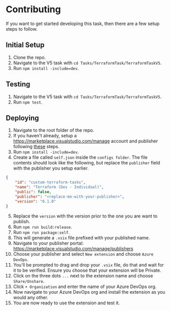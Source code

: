 # Contributing

If you want to get started developing this task, then there are a few setup steps to follow.

## Initial Setup

1. Clone the repo.
1. Navigate to the V5 task with `cd Tasks/TerraformTask/TerraformTaskV5`.
1. Run `npm install -include=dev`.

## Testing

1. Navigate to the V5 task with `cd Tasks/TerraformTask/TerraformTaskV5`.
1. Run `npm test`.

## Deploying

1. Navigate to the root folder of the repo.
1. If you haven't already, setup a https://marketplace.visualstudio.com/manage account and publisher following [these](https://learn.microsoft.com/en-us/azure/devops/extend/publish/overview?toc=%2Fazure%2Fdevops%2Fmarketplace-extensibility%2Ftoc.json&view=azure-devops#create-a-publisher) steps.
1. Run `npm install -include=dev`.
1. Create a file called `self.json` inside the `configs folder`. The file contents should look like the following, but replace the `publisher` field with the publisher you setup earlier.
```json
{
    "id": "custom-terraform-tasks",
    "name": "Terraform (Dev - Individual)",
    "public": false,
    "publisher": "<replace-me-with-your-publisher>",
    "version": "0.1.0"
}
```
5. Replace the `version` with the version prior to the one you are want to publish.
5. Run `npm run build:release`.
1. Run `npm run package:self`.
1. This will generate a `.vsix` file prefixed with your published name.
1. Navigate to your publisher portal: https://marketplace.visualstudio.com/manage/publishers
1. Choose your publisher and select  `New extension` and choose `Azure DevOps`.
1. You'll be prompted to drag and drop your `.vsix` file, do that and wait for it to be verified. Ensure you choose that your extension will be Private.
1. Click on the three dots `...` next to the extension name and choose `Share/Unshare`.
1. Click `+ Organization` and enter the name of your Azure DevOps org.
1. Now navigate to your Azure DevOps org and install the extension as you would any other.
1. You are now ready to use the extension and test it.
